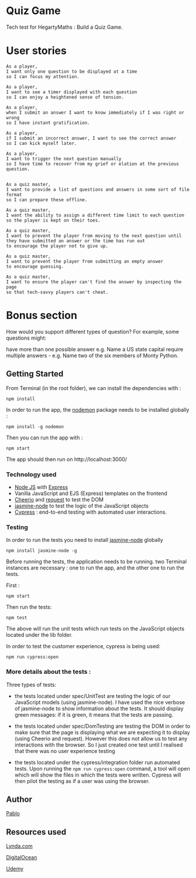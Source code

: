 # Quiz Game

Tech test for HegartyMaths : Build a Quiz Game.


# User stories

```
As a player,
I want only one question to be displayed at a time
so I can focus my attention.

As a player,
I want to see a timer displayed with each question
so I can enjoy a heightened sense of tension.

As a player,
when I submit an answer I want to know immediately if I was right or wrong
so I have instant gratification.

As a player,
if I submit an incorrect answer, I want to see the correct answer
so I can kick myself later.

As a player,
I want to trigger the next question manually
so I have time to recover from my grief or elation at the previous question.


As a quiz master,
I want to provide a list of questions and answers in some sort of file format
so I can prepare these offline.

As a quiz master,
I want the ability to assign a different time limit to each question
so the player is kept on their toes.

As a quiz master,
I want to prevent the player from moving to the next question until they have submitted an answer or the time has run out
to encourage the player not to give up.

As a quiz master,
I want to prevent the player from submitting an empty answer
to encourage guessing.

As a quiz master,
I want to ensure the player can't find the answer by inspecting the page
so that tech-savvy players can't cheat.
```
# Bonus section

How would you support different types of question? For example, some questions might:

have more than one possible answer e.g. Name a US state capital
require multiple answers - e.g. Name two of the six members of Monty Python.

## Getting Started


From Terminal (in the root folder), we can install the dependencies with :

```
npm install

```

In order to run the app, the [nodemon](https://github.com/remy/nodemon) package needs to be installed globally :

```
npm install -g nodemon
```

Then you can run the app with :

```
npm start
```

The app should then run on http://localhost:3000/

### Technology used

- [Node JS](https://nodejs.org/en/) with [Express](https://expressjs.com/)
- Vanilla JavaScript and EJS (Express) templates on the frontend
- [Cheerio](https://github.com/cheeriojs/cheerio) and [request](https://github.com/request/request) to test the DOM
- [jasmine-node](https://github.com/mhevery/jasmine-node) to test the logic of the JavaScript objects
- [Cypress](https://www.cypress.io/) : end-to-end testing with automated user interactions. 

### Testing

In order to run the tests you need to install [jasmine-node](https://github.com/mhevery/jasmine-node) globally

```
npm install jasmine-node -g
```

Before running the tests, the application needs to be running.
two Terminal instances are necessary : one to run the app, and the other one to run the tests.

First :

```
npm start
```

Then run the tests:

```
npm test
```

The above will run the unit tests which run tests on the JavaScript objects
located under the lib folder.

In order to test the customer experience, cypress is being used:

```
npm run cypress:open
```


### More details about the tests :

Three types of tests:

- the tests located under spec/UnitTest are testing the logic
of our JavaScript models (using jasmine-node). I have used the nice verbose of jasmine-node to show information about the tests.
It should display green messages: if it is green, it means that the tests are passing.

- the tests located under spec/DomTesting are testing the DOM
in order to make sure that the page is displaying what we are
expecting it to display (using Cheerio and request). However this does
not allow us to test any interactions with the browser. So I just created
one test until I realised that there was no user experience testing

- the tests located under the cypress/integration folder run automated tests. Upon running the ```npm run cypress:open``` command, a tool will open which will show the files in which the tests were written. Cypress will then pilot the testing
as if a user was using the browser.



## Author

[Pablo](https://github.com/Pablo123GitHub)


## Resources used

[Lynda.com](https://www.lynda.com/JavaScript-tutorials/Vanilla-JavaScript-Binding-Propagation/636139-2.html)

[DigitalOcean](https://www.digitalocean.com/community/tutorials/how-to-use-node-js-request-and-cheerio-to-set-up-simple-web-scraping)

[Udemy](https://www.udemy.com/the-web-developer-bootcamp/)
